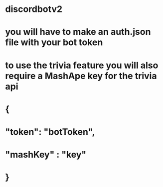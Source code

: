 # discordbotv2
# you will have to make an auth.json file with your bot token
# to use the trivia feature you will also require a MashApe key for the trivia api
# {
#    "token": "botToken",
# 	 "mashKey" : "key"
# } 